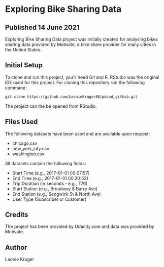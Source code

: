 # Exploring Bike Sharing Data
## Published 14 June 2021
Exploring Bike Sharing Data project was initially created for analysing bikes sharing data provided by Motivate, a bike share provider for many cities in the United States.

## Initial Setup
To clone and run this project, you'll need Git and R. RStudio was the original IDE used for this project. For cloning this repository run the following command:

```sh
git clone https://github.com/LeonieKruger88/pdsnd_github.git
```
The project can the be opened from RStudio.

## Files Used
The following datasets have been used and are available upon request:
- chicago.csv
- new_york_city.csv
- washington.csv

All datasets contain the following fields:
- Start Time (e.g., 2017-01-01 00:07:57)
- End Time (e.g., 2017-01-01 00:20:53)
- Trip Duration (in seconds - e.g., 776)
- Start Station (e.g., Broadway & Barry Ave)
- End Station (e.g., Sedgwick St & North Ave)
- User Type (Subscriber or Customer)

## Credits
The project has been provided by Udacity.com and data was provided by Motivate.

## Author
Leonie Kruger